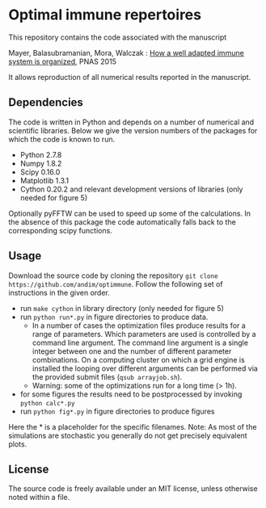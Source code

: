 # Optimal immune repertoires

This repository contains the code associated with the manuscript

Mayer, Balasubramanian, Mora, Walczak : [How a well adapted immune system is organized](http://dx.doi.org/10.1073/pnas.1421827112), PNAS 2015

It allows reproduction of all numerical results reported in the manuscript.

## Dependencies

The code is written in Python and depends on a number of numerical and scientific libraries.
Below we give the version numbers of the packages for which the code is known to run.

* Python 2.7.8
* Numpy 1.8.2
* Scipy 0.16.0
* Matplotlib 1.3.1
* Cython 0.20.2 and relevant development versions of libraries (only needed for figure 5) 

Optionally pyFFTW can be used to speed up some of the calculations.
In the absence of this package the code automatically falls back to the corresponding scipy functions.

## Usage

Download the source code by cloning the repository `git clone https://github.com/andim/optimmune`. 
Follow the following set of instructions in the given order.

* run `make cython` in library directory (only needed for figure 5)
* run `python run*.py` in figure directories to produce data.
    - In a number of cases the optimization files produce results for a range of parameters. Which parameters are used is controlled by a command line argument. The command line argument is a single integer between one and the number of different parameter combinations. On a computing cluster on which a grid engine is installed the looping over different arguments can be performed via the provided submit files (`qsub arrayjob.sh`).
    - Warning: some of the optimizations run for a long time (> 1h).
* for some figures the results need to be postprocessed by invoking `python calc*.py`
* run `python fig*.py` in figure directories to produce figures

Here the * is a placeholder for the specific filenames. Note: As most of the simulations are stochastic you generally do not get precisely equivalent plots.

## License

The source code is freely available under an MIT license, unless otherwise noted within a file.
